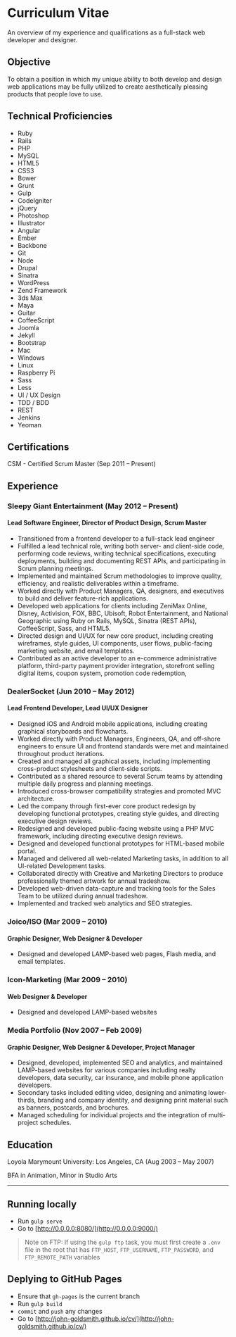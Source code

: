 # Curriculum Vitae
An overview of my experience and qualifications as a full-stack web developer and designer.

## Objective
To obtain a position in which my unique ability to both develop and design web applications may be fully utilized to create aesthetically pleasing products that people love to use.

## Technical Proficiencies
- Ruby
- Rails
- PHP
- MySQL
- HTML5
- CSS3
- Bower
- Grunt
- Gulp
- CodeIgniter
- jQuery
- Photoshop
- Illustrator
- Angular
- Ember
- Backbone
- Git
- Node
- Drupal
- Sinatra
- WordPress
- Zend Framework
- 3ds Max
- Maya
- Guitar
- CoffeeScript
- Joomla
- Jekyll
- Bootstrap
- Mac
- Windows
- Linux
- Raspberry Pi
- Sass
- Less
- UI / UX Design
- TDD / BDD
- REST
- Jenkins
- Yeoman

## Certifications
CSM - Certified Scrum Master (Sep 2011 – Present)

## Experience

### Sleepy Giant Entertainment (May 2012 – Present)
#### Lead Software Engineer, Director of Product Design, Scrum Master
- Transitioned from a frontend developer to a full-stack lead engineer
- Fulfilled a lead technical role, writing both server- and client-side code, performing code reviews, writing technical specifications, executing deployments, building and documenting REST APIs, and participating in Scrum planning meetings.
- Implemented and maintained Scrum methodologies to improve quality, efficiency, and realistic deliverables within a timeframe.
- Worked directly with Product Managers, QA, designers, and executives to build and deliver feature-rich applications.
- Developed web applications for clients including ZeniMax Online, Disney, Activision, FOX, BBC, Ubisoft, Robot Entertainment, and National Geographic using Ruby on Rails, MySQL, Sinatra (REST APIs), CoffeeScript, Sass, and HTML5.
- Directed design and UI/UX for new core product, including creating wireframes, style guides, UI components, user flows, public-facing marketing website, and email templates.
- Contributed as an active developer to an e-commerce administrative platform, third-party payment provider integration, storefront selling digital items, coupon system, promotion code redemption,

### DealerSocket (Jun 2010 – May 2012)
#### Lead Frontend Developer, Lead UI/UX Designer
- Designed iOS and Android mobile applications, including creating graphical storyboards and flowcharts.
- Worked directly with Product Managers, Engineers, QA, and off-shore engineers to ensure UI and frontend standards were met and maintained throughout product iterations.
- Created and managed all graphical assets, including implementing cross-product stylesheets and client-side scripts.
- Contributed as a shared resource to several Scrum teams by attending multiple daily progress and planning meetings.
- Introduced cross-browser compatibility strategies and promoted MVC architecture.
- Led the company through first-ever core product redesign by developing functional prototypes, creating style guides, and directing executive design reviews.
- Redesigned and developed public-facing website using a PHP MVC framework, including directing executive design reviews.
- Designed and developed functional prototypes for HTML-based mobile portal.
- Managed and delivered all web-related Marketing tasks, in addition to all UI-related Development tasks.
- Collaborated directly with Creative and Marketing Directors to produce professionally themed artwork for annual tradeshow.
- Developed web-driven data-capture and tracking tools for the Sales Team to be utilized during annual tradeshow.
- Implemented and tracked web analytics and SEO strategies.

### Joico/ISO (Mar 2009 – 2010)
#### Graphic Designer, Web Designer & Developer
- Designed and developed LAMP-based web pages, Flash media, and email templates.

### Icon-Marketing (Mar 2009 – 2010)
#### Web Designer & Developer
- Designed and developed LAMP-based websites

### Media Portfolio (Nov 2007 – Feb 2009)
#### Graphic Designer, Web Designer & Developer, Project Manager
- Designed, developed, implemented SEO and analytics, and maintained LAMP-based websites for various companies including realty developers, data security, car insurance, and mobile phone application developers.
- Secondary tasks included editing video, designing and animating lower-thirds, branding and company identity, and designing print material such as banners, postcards, and brochures.
- Managed scheduling for individual projects and the integration of multi-project schedules.

## Education
Loyola Marymount University: Los Angeles, CA (Aug 2003 – May 2007)

BFA in Animation, Minor in Studio Arts

---

## Running locally
- Run `gulp serve`
- Go to [http://0.0.0.0:8080/](http://0.0.0.0:9000/)

> Note on FTP: If using the `gulp ftp` task, you must first create a `.env` file in the root that has `FTP_HOST`, `FTP_USERNAME`, `FTP_PASSWORD`, and `FTP_REMOTE_PATH` variables

## Deplying to GitHub Pages
- Ensure that `gh-pages` is the current branch
- Run `gulp build`
- `commit` and `push` any changes
- Go to [http://john-goldsmith.github.io/cv/](http://john-goldsmith.github.io/cv/)
